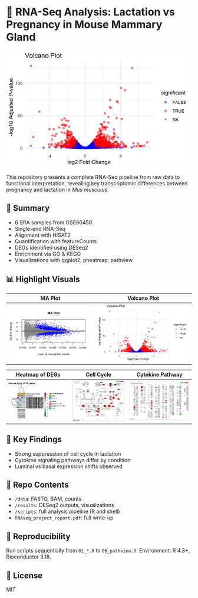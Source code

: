 # 🧬 RNA-Seq Analysis: Lactation vs Pregnancy in Mouse Mammary Gland

![Banner](results/plots/volcano_plot.png)

This repository presents a complete RNA-Seq pipeline from raw data to functional interpretation, revealing key transcriptomic differences between pregnancy and lactation in *Mus musculus*.

## 🔬 Summary
- 6 SRA samples from GSE60450
- Single-end RNA-Seq
- Alignment with HISAT2
- Quantification with featureCounts
- DEGs identified using DESeq2
- Enrichment via GO & KEGG
- Visualizations with ggplot2, pheatmap, pathview

## 📊 Highlight Visuals
| MA Plot | Volcano Plot | 
|--------|---------------|
| ![](results/plots/MA_plot.png) | ![](results/plots/volcano_plot.png) |

| Heatmap of DEGs | Cell Cycle | Cytokine Pathway |
|-----------------|------------|------------------|
| ![](results/plots/heatmap_top20_DEGs.png) | ![](results/pathway_maps/cell_cycle_DEG.png) | ![](results/pathway_maps/cytokine_pathway.png) |

## 🧠 Key Findings
- Strong suppression of cell cycle in lactation
- Cytokine signaling pathways differ by condition
- Luminal vs basal expression shifts observed

## 📁 Repo Contents
- `/data`: FASTQ, BAM, counts
- `/results`: DESeq2 outputs, visualizations
- `/scripts`: full analysis pipeline (R and shell)
- `RNAseq_project_report.pdf`: full write-up

## 🧪 Reproducibility
Run scripts sequentially from `01_*.R` to `06_pathview.R`. Environment: R 4.3+, Bioconductor 3.18.

## 📄 License
MIT

